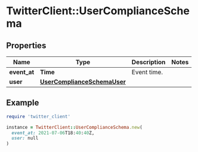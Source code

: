 # TwitterClient::UserComplianceSchema

## Properties

| Name | Type | Description | Notes |
| ---- | ---- | ----------- | ----- |
| **event_at** | **Time** | Event time. |  |
| **user** | [**UserComplianceSchemaUser**](UserComplianceSchemaUser.md) |  |  |

## Example

```ruby
require 'twitter_client'

instance = TwitterClient::UserComplianceSchema.new(
  event_at: 2021-07-06T18:40:40Z,
  user: null
)
```

